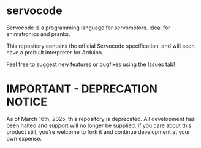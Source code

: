 # servocode
Servocode is a programming language for servomotors. Ideal for animatronics and pranks.

This repository contains the official Servocode specification, and will soon have a prebuilt interpreter for Arduino.

Feel free to suggest new features or bugfixes using the Issues tab!

# IMPORTANT - DEPRECATION NOTICE
As of March 16th, 2025, this repository is deprecated. All development has been halted and support will no longer be supplied.
If you care about this product still, you're welcome to fork it and continue development at your own expense.
